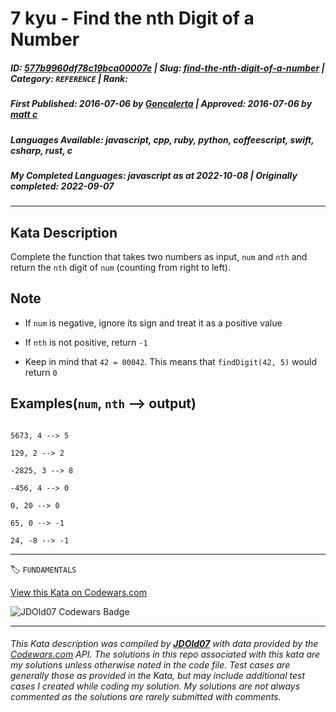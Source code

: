 # 7 kyu - Find the nth Digit of a Number

##### **ID**: [577b9960df78c19bca00007e](https://www.codewars.com/kata/577b9960df78c19bca00007e) | **Slug**: [find-the-nth-digit-of-a-number](https://www.codewars.com/kata/577b9960df78c19bca00007e) | **Category**: `REFERENCE` | **Rank**: <span style="color:white">7 kyu</span>

##### **First Published**: 2016-07-06 ***by*** [Goncalerta](https://www.codewars.com/users/Goncalerta) | **Approved**: 2016-07-06 ***by*** [matt c](https://www.codewars.com/users/matt%20c)

##### **Languages Available**: javascript, cpp, ruby, python, coffeescript, swift, csharp, rust, c

##### **My Completed Languages**: javascript ***as at*** 2022-10-08 | **Originally completed**: 2022-09-07

---

## Kata Description


Complete the function that takes two numbers as input, ```num``` and ```nth``` and return the `nth` digit of `num` (counting from right to left).



## Note

- If ```num``` is negative, ignore its sign and treat it as a positive value

- If ```nth``` is not positive, return `-1`

- Keep in mind that `42 = 00042`. This means that ```findDigit(42, 5)``` would return `0`



## Examples(```num```, ```nth``` --> output)



```

5673, 4 --> 5

129, 2 --> 2

-2825, 3 --> 8

-456, 4 --> 0

0, 20 --> 0

65, 0 --> -1

24, -8 --> -1

```

---


🏷 `FUNDAMENTALS`


[View this Kata on Codewars.com](https://www.codewars.com/kata/577b9960df78c19bca00007e)

![](https://www.codewars.com/users/jdold07/badges/large "JDOld07 Codewars Badge")

---

###### *This Kata description was compiled by [**JDOld07**](https://tpstech.dev) with data provided by the [Codewars.com](https://www.codewars.com) API.  The solutions in this repo associated with this kata are my solutions unless otherwise noted in the code file.  Test cases are generally those as provided in the Kata, but may include additional test cases I created while coding my solution.  My solutions are not always commented as the solutions are rarely submitted with comments.*
